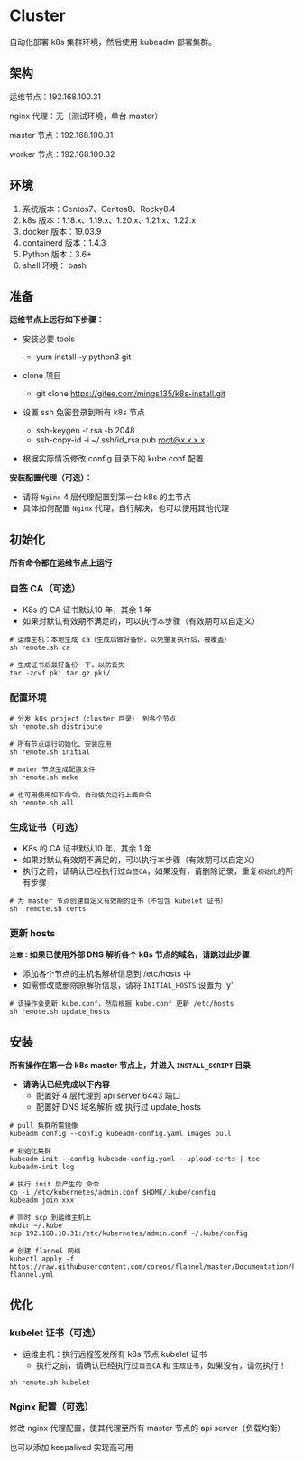 # Cluster

自动化部署 k8s 集群环境，然后使用 kubeadm 部署集群。




## 架构

运维节点：192.168.100.31

nginx 代理：无（测试环境，单台 master）

master 节点：192.168.100.31

worker 节点：192.168.100.32



## 环境

1. 系统版本：Centos7、Centos8、Rocky8.4
2. k8s 版本：1.18.x、1.19.x、1.20.x、1.21.x、1.22.x
3. docker 版本：19.03.9
4. containerd 版本：1.4.3
5. Python 版本：3.6+
6. shell 环境： bash



## 准备
**运维节点上运行如下步骤：**

- 安装必要 tools
  - yum install -y python3 git

- clone 项目
  - git clone https://gitee.com/mings135/k8s-install.git
- 设置 ssh 免密登录到所有 k8s 节点
  - ssh-keygen -t rsa -b 2048
  - ssh-copy-id -i ~/.ssh/id_rsa.pub root@x.x.x.x
- 根据实际情况修改 config 目录下的 kube.conf 配置



**安装配置代理（可选）：**

- 请将 `Nginx` 4 层代理配置到第一台 k8s 的主节点
- 具体如何配置 `Nginx` 代理，自行解决，也可以使用其他代理



## 初始化
**所有命令都在运维节点上运行**



### 自签 CA（可选）

- K8s 的  CA 证书默认10 年，其余 1 年
- 如果对默认有效期不满足的，可以执行本步骤（有效期可以自定义）

```shell
# 运维主机：本地生成 ca（生成后做好备份，以免重复执行后，被覆盖）
sh remote.sh ca

# 生成证书后最好备份一下，以防丢失
tar -zcvf pki.tar.gz pki/
```



### 配置环境

```shell
# 分发 k8s project（cluster 目录） 到各个节点
sh remote.sh distribute

# 所有节点运行初始化、安装应用
sh remote.sh initial

# mater 节点生成配置文件
sh remote.sh make

# 也可用使用如下命令，自动依次运行上面命令
sh remote.sh all
```



### 生成证书（可选）

- K8s 的  CA 证书默认10 年，其余 1 年
- 如果对默认有效期不满足的，可以执行本步骤（有效期可以自定义）
- 执行之前，请确认已经执行过`自签CA`，如果没有，请删除记录，重复`初始化`的所有步骤

```shell
# 为 master 节点创建自定义有效期的证书（不包含 kubelet 证书）
sh  remote.sh certs
```



### 更新 hosts
**`注意：`如果已使用外部 DNS 解析各个 k8s 节点的域名，请跳过此步骤**

- 添加各个节点的主机名解析信息到 /etc/hosts 中
- 如需修改或删除原解析信息，请将 `INITIAL_HOSTS` 设置为 'y'

```shell
# 该操作会更新 kube.conf，然后根据 kube.conf 更新 /etc/hosts
sh remote.sh update_hosts
```



## 安装

**所有操作在第一台 k8s master 节点上，并进入 `INSTALL_SCRIPT` 目录**



- **请确认已经完成以下内容**
  - 配置好 4 层代理到 api server 6443 端口
  - 配置好 DNS 域名解析 或 执行过 update_hosts

```shell
# pull 集群所需镜像
kubeadm config --config kubeadm-config.yaml images pull

# 初始化集群
kubeadm init --config kubeadm-config.yaml --upload-certs | tee kubeadm-init.log

# 执行 init 后产生的 命令
cp -i /etc/kubernetes/admin.conf $HOME/.kube/config
kubeadm join xxx

# 同时 scp 到运维主机上
mkdir ~/.kube
scp 192.168.10.31:/etc/kubernetes/admin.conf ~/.kube/config

# 创建 flannel 网络
kubectl apply -f https://raw.githubusercontent.com/coreos/flannel/master/Documentation/kube-flannel.yml
```



## 优化

### kubelet 证书（可选）

- 运维主机：执行远程签发所有 k8s 节点 kubelet 证书
  - 执行之前，请确认已经执行过`自签CA` 和 `生成证书`，如果没有，请勿执行！

```shell
sh remote.sh kubelet
```



### Nginx 配置（可选）

修改 nginx 代理配置，使其代理至所有 master 节点的 api server（负载均衡）

也可以添加 keepalived 实现高可用
